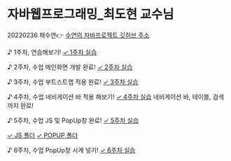 # 자바웹프로그래밍_최도현 교수님
20220236 채수연👉
[수연의 자바프로젝트 깃허브 주소](https://github.com/chaesuyeon/JAVA20220236)

♪ 1주차, 연습해보기!
[✓ 1주차 실습](https://github.com/chaesuyeon/JAVA20220236/blob/main/Index1.html)

♪ 2주차, 수업 메인화면 개발 완료!
[✓ 2주차 실습](https://github.com/chaesuyeon/JAVA20220236/blob/main/Index2.html)

♪ 3주차, 수업 부트스트랩 적용 완료!
[✓ 3주차 실습](https://github.com/chaesuyeon/JAVA20220236/blob/main/Index3.html)

♪ 4주차, 수업 네비게이션 바 적용 해보기!
[✓ 4주차 실습](https://github.com/chaesuyeon/JAVA20220236/blob/main/Index4-5.html)
네비게이션 바, 테이블, 검색까지 완료!

♪ 5주차, 수업 JS 및 PopUp창 완료!
[✓ 5주차 실습](https://github.com/chaesuyeon/JAVA20220236/blob/main/Index4-5.html)

[✓ JS 폴더](https://github.com/chaesuyeon/JAVA20220236/tree/main/JS)
[✓ POPUP 폴더](https://github.com/chaesuyeon/JAVA20220236/tree/main/popup)

♪ 6주차, 수업 PopUp창 시계 넣기!
[✓ 6주차 실습](https://github.com/chaesuyeon/JAVA20220236/blob/main/Index6.html)



